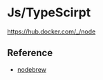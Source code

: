 # Js/TypeScirpt

https://hub.docker.com/_/node

## Reference
- [nodebrew](https://github.com/hokaccha/nodebrew)